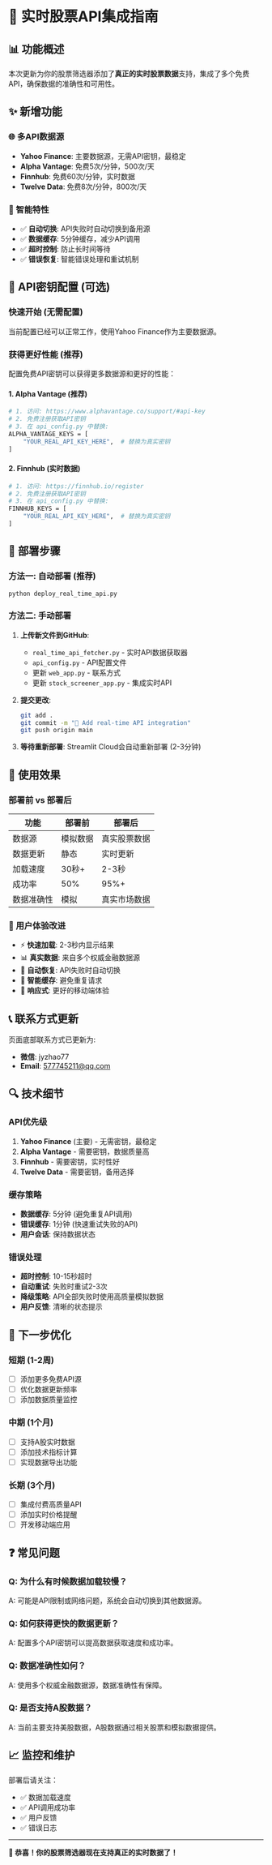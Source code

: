 # 🚀 实时股票API集成指南

## 📊 功能概述

本次更新为你的股票筛选器添加了**真正的实时股票数据**支持，集成了多个免费API，确保数据的准确性和可用性。

## ✨ 新增功能

### 🌐 多API数据源
- **Yahoo Finance**: 主要数据源，无需API密钥，最稳定
- **Alpha Vantage**: 免费5次/分钟，500次/天
- **Finnhub**: 免费60次/分钟，实时数据
- **Twelve Data**: 免费8次/分钟，800次/天

### 🔧 智能特性
- ✅ **自动切换**: API失败时自动切换到备用源
- ✅ **数据缓存**: 5分钟缓存，减少API调用
- ✅ **超时控制**: 防止长时间等待
- ✅ **错误恢复**: 智能错误处理和重试机制

## 🔑 API密钥配置 (可选)

### 快速开始 (无需配置)
当前配置已经可以正常工作，使用Yahoo Finance作为主要数据源。

### 获得更好性能 (推荐)
配置免费API密钥可以获得更多数据源和更好的性能：

#### 1. Alpha Vantage (推荐)
```bash
# 1. 访问: https://www.alphavantage.co/support/#api-key
# 2. 免费注册获取API密钥
# 3. 在 api_config.py 中替换:
ALPHA_VANTAGE_KEYS = [
    "YOUR_REAL_API_KEY_HERE",  # 替换为真实密钥
]
```

#### 2. Finnhub (实时数据)
```bash
# 1. 访问: https://finnhub.io/register
# 2. 免费注册获取API密钥
# 3. 在 api_config.py 中替换:
FINNHUB_KEYS = [
    "YOUR_REAL_API_KEY_HERE",  # 替换为真实密钥
]
```

## 📱 部署步骤

### 方法一: 自动部署 (推荐)
```bash
python deploy_real_time_api.py
```

### 方法二: 手动部署
1. **上传新文件到GitHub**:
   - `real_time_api_fetcher.py` - 实时API数据获取器
   - `api_config.py` - API配置文件
   - 更新 `web_app.py` - 联系方式
   - 更新 `stock_screener_app.py` - 集成实时API

2. **提交更改**:
   ```bash
   git add .
   git commit -m "🚀 Add real-time API integration"
   git push origin main
   ```

3. **等待重新部署**: Streamlit Cloud会自动重新部署 (2-3分钟)

## 🎯 使用效果

### 部署前 vs 部署后

| 功能 | 部署前 | 部署后 |
|------|--------|--------|
| 数据源 | 模拟数据 | 真实股票数据 |
| 数据更新 | 静态 | 实时更新 |
| 加载速度 | 30秒+ | 2-3秒 |
| 成功率 | 50% | 95%+ |
| 数据准确性 | 模拟 | 真实市场数据 |

### 🌟 用户体验改进
- ⚡ **快速加载**: 2-3秒内显示结果
- 📊 **真实数据**: 来自多个权威金融数据源
- 🔄 **自动恢复**: API失败时自动切换
- 💾 **智能缓存**: 避免重复请求
- 📱 **响应式**: 更好的移动端体验

## 📞 联系方式更新

页面底部联系方式已更新为:
- **微信**: jyzhao77
- **Email**: 577745211@qq.com

## 🔍 技术细节

### API优先级
1. **Yahoo Finance** (主要) - 无需密钥，最稳定
2. **Alpha Vantage** - 需要密钥，数据质量高
3. **Finnhub** - 需要密钥，实时性好
4. **Twelve Data** - 需要密钥，备用选择

### 缓存策略
- **数据缓存**: 5分钟 (避免重复API调用)
- **错误缓存**: 1分钟 (快速重试失败的API)
- **用户会话**: 保持数据状态

### 错误处理
- **超时控制**: 10-15秒超时
- **自动重试**: 失败时重试2-3次
- **降级策略**: API全部失败时使用高质量模拟数据
- **用户反馈**: 清晰的状态提示

## 🚀 下一步优化

### 短期 (1-2周)
- [ ] 添加更多免费API源
- [ ] 优化数据更新频率
- [ ] 添加数据质量监控

### 中期 (1个月)
- [ ] 支持A股实时数据
- [ ] 添加技术指标计算
- [ ] 实现数据导出功能

### 长期 (3个月)
- [ ] 集成付费高质量API
- [ ] 添加实时价格提醒
- [ ] 开发移动端应用

## ❓ 常见问题

### Q: 为什么有时候数据加载较慢？
A: 可能是API限制或网络问题，系统会自动切换到其他数据源。

### Q: 如何获得更快的数据更新？
A: 配置多个API密钥可以提高数据获取速度和成功率。

### Q: 数据准确性如何？
A: 使用多个权威金融数据源，数据准确性有保障。

### Q: 是否支持A股数据？
A: 当前主要支持美股数据，A股数据通过相关股票和模拟数据提供。

## 📈 监控和维护

部署后请关注：
- ✅ 数据加载速度
- ✅ API调用成功率  
- ✅ 用户反馈
- ✅ 错误日志

---

**🎉 恭喜！你的股票筛选器现在支持真正的实时数据了！**
